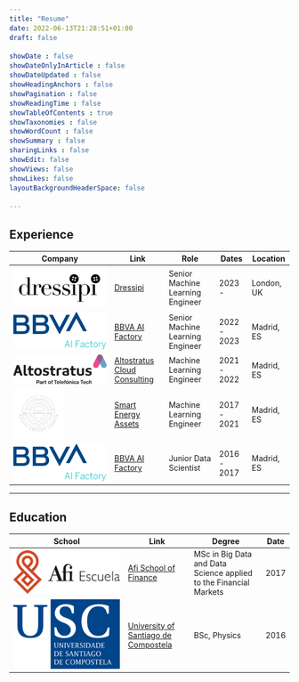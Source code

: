 ```yaml
---
title: "Resume"
date: 2022-06-13T21:28:51+01:00
draft: false

showDate : false
showDateOnlyInArticle : false
showDateUpdated : false
showHeadingAnchors : false
showPagination : false
showReadingTime : false
showTableOfContents : true
showTaxonomies : false 
showWordCount : false
showSummary : false
sharingLinks : false
showEdit: false
showViews: false
showLikes: false
layoutBackgroundHeaderSpace: false

---
```


## Experience

<table>
    <thead>
        <tr>
            <th>Company</th>
            <th>Link</th>
            <th>Role</th>
            <th>Dates</th>
            <th>Location</th>
        </tr>
    </thead>
    <tbody>
        <tr>
            <td><img class="customEntitityLogo" src="dressipi.png"/></td>
            <td><a href="https://dressipi.com/" target="_blank">Dressipi</a></td>
            <td>Senior Machine Learning Engineer</td>
            <td>2023 - </td>
            <td>London, UK</td>
        </tr>
         <tr>
            <td><img class="customEntitityLogo" src="bbva_ai_factory.png"/></td>
            <td><a href="https://www.bbvaaifactory.com/es/" target="_blank">BBVA AI Factory</a></td>
            <td>Senior Machine Learning Engineer</td>
            <td>2022 - 2023</td>
            <td>Madrid, ES</td>
        </tr>
        <tr>
            <td><img class="customEntitityLogo" src="altostratus.png"/></td>
            <td><a href="https://www.altostratus.es/en/altostratus-services-beyond-the-cloud/" target="_blank">Altostratus Cloud Consulting</a></td>
            <td>Machine Learning Engineer</td>
            <td>2021 - 2022</td>
            <td>Madrid, ES</td>
        </tr>
         <tr>
            <td><img class="customEntitityLogo" src="sea.png"/></td>
            <td><a href="https://www.smartenergyassets.com/en/" target="_blank">Smart Energy Assets</a></td>
            <td>Machine Learning Engineer</td>
            <td>2017 - 2021</td>
            <td>Madrid, ES</td>
        </tr>
         <tr>
            <td><img class="customEntitityLogo" src="bbva_ai_factory.png"/></td>
            <td><a href="https://www.bbvaaifactory.com/es/" target="_blank">BBVA AI Factory</a></td>
            <td>Junior Data Scientist</td>
            <td>2016 - 2017</td>
            <td>Madrid, ES</td>
        </tr>
    </tbody>
</table>

---

## Education

<table>
    <thead>
        <tr>
            <th>School</th>
            <th>Link</th>
            <th>Degree</th>
            <th>Date</th>
        </tr>
    </thead>
    <tbody>
        <tr>
            <td><img class="customEntitityLogo" src="afi.png"/></td>
            <td><a href="https://www.afiescueladefinanzas.es/" target="_blank">Afi School of Finance</a></td>
            <td>MSc in Big Data and Data Science applied to the Financial Markets</td>
            <td>2017</td>
        </tr>
        <tr>
            <td><img class="customEntitityLogo" src="usc.png"/></td>
            <td><a href="https://www.usc.gal/en" target="_blank">University of Santiago de Compostela</a></td>
            <td>BSc, Physics</td>
            <td>2016</td>
        </tr>
    </tbody>
</table>